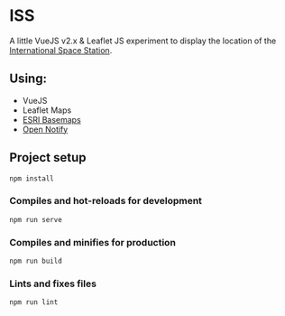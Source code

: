 # ISS

A little VueJS v2.x & Leaflet JS experiment to display the location of the [International Space Station](https://en.wikipedia.org/wiki/International_Space_Station).

## Using:

 - VueJS
 - Leaflet Maps
 - [ESRI Basemaps](https://www.esri.com/en-us/maps-we-love/gallery/open-basemaps)
 - [Open Notify](http://open-notify.org/)


## Project setup
```
npm install
```

### Compiles and hot-reloads for development
```
npm run serve
```

### Compiles and minifies for production
```
npm run build
```

### Lints and fixes files
```
npm run lint
```